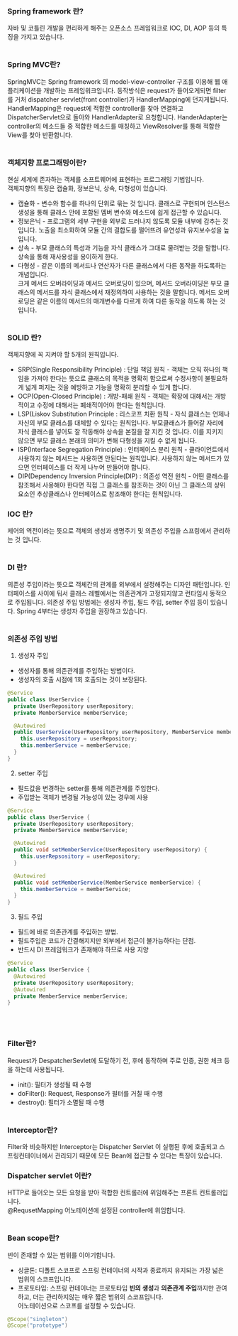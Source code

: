### Spring framework 란?
자바 및 코틀린 개발을 편리하게 해주는 오픈소스 프레임워크로 IOC, DI, AOP 등의 특징을 가지고 있습니다.
<br><br>

### Spring MVC란?
SpringMVC는 Spring framework 의 model-view-controller 구조를 이용해 웹 애플리케이션을 개발하는 프레임워크입니다. 동작방식은 request가 들어오게되면 filter를 거처 dispatcher servlet(front controller)가 HandlerMapping에 던지게됩니다. HandlerMapping은 request에 적합한 controller를 찾아 연결하고 DispatcherServlet으로 돌아와 HandlerAdapter로 요청합니다. HanderAdapter는 controller의 메소드들 중 적합한 메소드를 매칭하고 ViewResolver를 통해 적합한 View를 찾아 반환합니다.
<br><br>

### 객체지향 프로그래밍이란?
현실 세계에 존자하는 객체를 소프트웨어에 표현하는 프로그래밍 기법입니다.<br>
객체지향의 특징은 캡슐화, 정보은닉, 상속, 다형성이 있습니다.
- 캡슐화 - 변수와 함수를 하나의 단위로 묶는 것 입니다. 클래스로 구현되며 인스턴스 생성을 통해 클래스 안에 포함된 멤버 변수와 메소드에 쉽게 접근할 수 있습니다.
- 정보은닉 - 프로그램의 세부 구현을 외부로 드러나지 않도록 모듈 내부에 감추는 것 입니다. 노출을 최소화하여 모듈 간의 결합도를 떨어뜨려 유연성과 유지보수성을 높입니다.
- 상속 - 부모 클래스의 특성과 기능을 자식 클래스가 그대로 물려받는 것을 말합니다. 상속을 통해 재사용성을 용이하게 한다.
- 다형성 - 같은 이름의 메서드나 연산자가 다른 클래스에서 다른 동작을 하도록하는 개념입니다.<br>
크게 메서드 오버라이딩과 메서드 오버로딩이 있으며, 메서드 오버라이딩은 부모 클래스의 메서드를 자식 클래스에서 재정의하여 사용하는 것을 말합니다. 메서드 오버로딩은 같은 이름의 메서드의 매개변수를 다르게 하여 다른 동작을 하도록 하는 것 입니다.
<br><br>

### SOLID 란?
객체지향에 꼭 지켜야 할 5개의 원칙입니다.
- SRP(Single Responsibility Principle) : 단일 책임 원칙 - 객체는 오직 하나의 책임을 가져야 한다는 뜻으로 클래스의 목적을 명확히 함으로써 수정사항이 불필요하게 넓게 퍼지는 것을 예방하고 기능을 명확히 분리할 수 있게 합니다.
- OCP(Open-Closed Principle) : 개방-패쇄 원칙 - 객체는 확장에 대해서는 개방적이고 수정에 대해서는 폐쇄적이어야 한다는 원칙입니다.
- LSP(Liskov Substitution Principle : 리스코프 치환 원칙 - 자식 클래스는 언제나 자신의 부모 클래스를 대체할 수 있다는 원칙입니다. 부모클래스가 들어갈 자리에 자식 클래스를 넣어도 잘 작동해야 상속을 본질을 잘 지킨 것 입니다. 이를 지키지 않으면 부모 클래스 본래의 의미가 변해 다형성을 지킬 수 없게 됩니다.
- ISP(Interface Segregation Principle) : 인터페이스 분리 원칙 - 클라이언트에서 사용하지 않는 메서드는 사용하면 안된다는 원칙입니다. 사용하지 않는 메서드가 있으면 인터페이스를 더 작게 나누어 만들어야 합니다.
- DIP(Dependency Inversion Principle(DIP) : 의존성 역전 원칙 - 어떤 클래스를 참조해서 사용해야 한다면 직접 그 클래스를 참조하는 것이 아닌 그 클래스의 상위 요소인 추상클래스나 인터페이스로 참조해야 한다는 원칙입니다.

### IOC 란?
제어의 역전이라는 뜻으로 객체의 생성과 생명주기 및 의존성 주입을 스프링에서 관리하는 것 입니다.
<br><br>
### DI 란?
의존성 주입이라는 뜻으로 객체간의 관계를 외부에서 설정해주는 디자인 패턴입니다. 인터페이스를 사이에 둬서 클래스 레벨에서는 의존관계가 고정되지않고 런타임시 동적으로 주입됩니다.
의존성 주입 방법에는 생성자 주입, 필드 주입, setter 주입 등이 있습니다. Spring 4부터는 생성자 주입을 권장하고 있습니다. 
<br><br>
### 의존성 주입 방법
1. 생성자 주입
- 생성자를 통해 의존관계를 주입하는 방법이다.
- 생성자의 호출 시점에 1회 호출되는 것이 보장된다.
```java
@Service
public class UserService {
  private UserRepository userRepository;
  private MemberService memberService;

  @Autowired
  public UserService(UserRepository userRepository, MemberService memberService) {
    this.userRepository = userRepository;
    this.memberService = memberService;
  }
}
```
2. setter 주입
- 필드값을 변경하는 setter를 통해 의존관계를 주입한다.
- 주입받는 객체가 변경될 가능성이 있는 경우에 사용
```java
@Service
public class UserService {
  private UserRepository userRepository;
  private MemberService memberService;

  @Autowired
  public void setMemberService(UserRepository userRepository) {
    this.userRepsository = userRepository; 
  }

  @Autowired
  public void setMemberService(MemberService memberService) {
    this.memberService = memberService;
  }
}
```
3. 필드 주입
- 필드에 바로 의존관계를 주입하는 방법.
- 필드주입은 코드가 간결해지지만 외부에서 접근이 불가능하다는 단점.
- 반드시 DI 프레임워크가 존재해야 하므로 사용 지양
```java
@Service
public class UserService {
  @Autowired
  private UserRepository userRepository;
  @Autowired
  private MemberService memberService;
}
```
<br><br>
### Filter란?
Request가 DespatcherSevlet에 도달하기 전, 후에 동작하며 주로 인증, 권한 체크 등을 하는데 사용됩니다.<br>
- init(): 필터가 생성될 때 수행
- doFilter(): Request, Response가 필터를 거칠 때 수행
- destroy(): 필터가 소멸될 때 수행
<br><br>

### Interceptor란?
Filter와 비슷하지만 Interceptor는 Dispatcher Servlet 이 실행된 후에 호출되고 스프링컨테이너에서 관리되기 때문에 모든 Bean에 접근할 수 있다는 특징이 있습니다.

### Dispatcher servlet 이란?
HTTP로 들어오는 모든 요청을 받아 적합한 컨트롤러에 위임해주는 프론트 컨트롤러입니다.<br>
@RequsetMapping 어노테이션에 설정된 controller에 위임합니다.
<br><br>

### Bean scope란?
빈이 존재할 수 있는 범위를 이야기합니다.<br>
- 싱글톤: 디폴트 스코프로 스프링 컨테이너의 시작과 종료까지 유지되는 가장 넓은 범위의 스코프입니다.
- 프로토타입: 스프링 컨테이너는 프로토타입 **빈의 생성**과 **의존관계 주입**까지만 관여하고, 더는 관리하지않는 매우 짧은 범위의 스코프입니다.<br>
어노테이션으로 스코프를 설정할 수 있습니다.
```java
@Scope("singleton")
@Scope("prototype")
```
